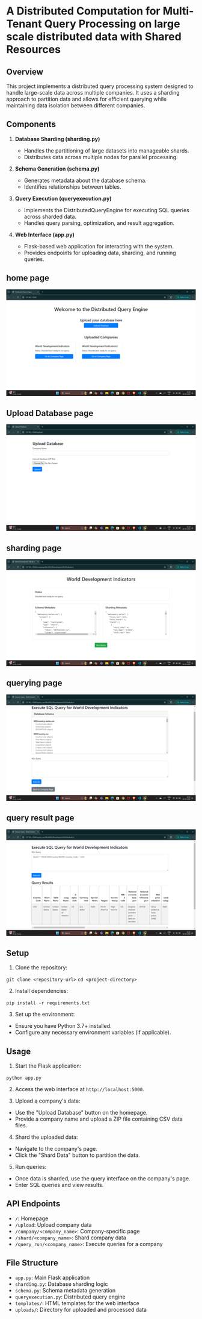 # A Distributed Computation for Multi-Tenant Query Processing on large scale distributed data with Shared Resources 

## Overview

This project implements a distributed query processing system designed to handle large-scale data across multiple companies. It uses a sharding approach to partition data and allows for efficient querying while maintaining data isolation between different companies.

## Components

1. **Database Sharding (sharding.py)**
   - Handles the partitioning of large datasets into manageable shards.
   - Distributes data across multiple nodes for parallel processing.

2. **Schema Generation (schema.py)**
   - Generates metadata about the database schema.
   - Identifies relationships between tables.

3. **Query Execution (queryexecution.py)**
   - Implements the DistributedQueryEngine for executing SQL queries across sharded data.
   - Handles query parsing, optimization, and result aggregation.

4. **Web Interface (app.py)**
   - Flask-based web application for interacting with the system.
   - Provides endpoints for uploading data, sharding, and running queries.

## home page

![alt text](image.png)

## Upload Database page

![alt text](image-4.png)

## sharding page

![alt text](image-1.png)

## querying page

![alt text](image-2.png)

## query result page
![alt text](image-3.png)

## Setup

1. Clone the repository:

`git clone <repository-url>`
`cd <project-directory>`

2. Install dependencies:

`pip install -r requirements.txt`

3. Set up the environment:
- Ensure you have Python 3.7+ installed.
- Configure any necessary environment variables (if applicable).

## Usage

1. Start the Flask application:

`python app.py`

2. Access the web interface at `http://localhost:5000`.

3. Upload a company's data:
- Use the "Upload Database" button on the homepage.
- Provide a company name and upload a ZIP file containing CSV data files.

4. Shard the uploaded data:
- Navigate to the company's page.
- Click the "Shard Data" button to partition the data.

5. Run queries:
- Once data is sharded, use the query interface on the company's page.
- Enter SQL queries and view results.

## API Endpoints

- `/`: Homepage
- `/upload`: Upload company data
- `/company/<company_name>`: Company-specific page
- `/shard/<company_name>`: Shard company data
- `/query_run/<company_name>`: Execute queries for a company

## File Structure

- `app.py`: Main Flask application
- `sharding.py`: Database sharding logic
- `schema.py`: Schema metadata generation
- `queryexecution.py`: Distributed query engine
- `templates/`: HTML templates for the web interface
- `uploads/`: Directory for uploaded and processed data
